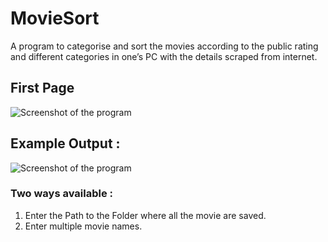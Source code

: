 # MovieSort
A program to categorise and sort the movies according to the  public rating and different categories in one’s PC with the details scraped from internet. 

## First Page
![Screenshot of the program](https://github.com/MazahirHaroon/MovieSort/blob/master/MovieSort.png)

## Example Output :
![Screenshot of the program](https://github.com/MazahirHaroon/MovieSort/blob/master/MovieSort2.png)

### Two ways available : 
  1. Enter the Path to the Folder where all the movie are saved.
  2. Enter multiple movie names.
  

